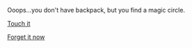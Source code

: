 Ooops...you don't have backpack, but you find a magic circle.

[Touch it](3.md)

[Forget it now](../2/1.md)
